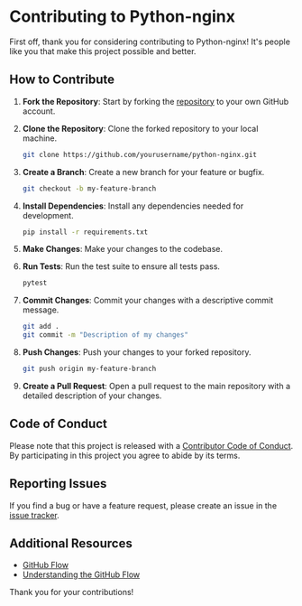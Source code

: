 # Contributing to Python-nginx

First off, thank you for considering contributing to Python-nginx! It's people like you that make this project possible and better.

## How to Contribute

1. **Fork the Repository**: Start by forking the [repository](https://github.com/yourusername/python-nginx) to your own GitHub account.

2. **Clone the Repository**: Clone the forked repository to your local machine.
   ```bash
   git clone https://github.com/yourusername/python-nginx.git
   ```

3. **Create a Branch**: Create a new branch for your feature or bugfix.
   ```bash
   git checkout -b my-feature-branch
   ```

4. **Install Dependencies**: Install any dependencies needed for development.
   ```bash
   pip install -r requirements.txt
   ```

5. **Make Changes**: Make your changes to the codebase.

6. **Run Tests**: Run the test suite to ensure all tests pass.
   ```bash
   pytest
   ```

7. **Commit Changes**: Commit your changes with a descriptive commit message.
   ```bash
   git add .
   git commit -m "Description of my changes"
   ```

8. **Push Changes**: Push your changes to your forked repository.
   ```bash
   git push origin my-feature-branch
   ```

9. **Create a Pull Request**: Open a pull request to the main repository with a detailed description of your changes.

## Code of Conduct

Please note that this project is released with a [Contributor Code of Conduct](CODE_OF_CONDUCT.md). By participating in this project you agree to abide by its terms.

## Reporting Issues

If you find a bug or have a feature request, please create an issue in the [issue tracker](https://github.com/yourusername/python-nginx/issues).

## Additional Resources

- [GitHub Flow](https://guides.github.com/introduction/flow/)
- [Understanding the GitHub Flow](https://guides.github.com/introduction/flow/)

Thank you for your contributions!
